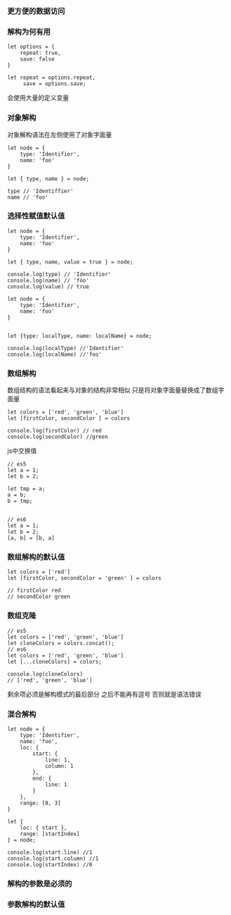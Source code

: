 ### 更方便的数据访问

### 解构为何有用

```
let options = {
	repeat: true,
	save: false
}

let repeat = options.repeat,
	 save = options.save;
```

会使用大量的定义变量

### 对象解构

对象解构语法在左侧使用了对象字面量

```
let node = {
	type: 'Identifier',
	name: 'foo'
}

let { type, name } = node;

type // 'Identiffier'
name // 'foo'
```


### 选择性赋值默认值

```
let node = {
	type: 'Identifier',
	name: 'foo'
}

let { type, name, value = true } = node;

console.log(type) // 'Identifier'
console.log(name) // 'foo'
console.log(value) // true
```


```
let node = {
	type: 'Identifier',
	name: 'foo'
}


let {type: localType, name: localName} = node;

console.log(localType) //'Identifier'
console.log(localName) //'foo'
```



### 数组解构



数组结构的语法看起来与对象的结构非常相似 只是将对象字面量替换成了数组字面量

```
let colors = ['red', 'green', 'blue']
let [firstColor, secondColor ] = colors

console.log(firstColor) // red
console.log(secondColor) //green
```

js中交换值

```
// es5
let a = 1;
let b = 2;

let tmp = a;
a = b;
b = tmp;


// es6
let a = 1;
let b = 2;
[a, b] = [b, a]
```

### 数组解构的默认值

```
let colors = ['red']
let [firstColor, secondColor = 'green' ] = colors

// firstColor red
// secondColor green
```


### 数组克隆

```
// es5
let colors = ['red', 'green', 'blue']
let cloneColors = colors.concat();
// es6
let colors = ['red', 'green', 'blue']
let [...cloneColors] = colors;

console.log(cloneColors)
// ['red', 'green', 'blue']
```

剩余项必须是解构模式的最后部分 之后不能再有逗号 否则就是语法错误

### 混合解构

```
let node = {
	type: 'Identifier',
	name: 'foo',
	loc: {
		start: {
			line: 1,
			column: 1
		},
		end: {
			line: 1
		}
	},
	range: [0, 3]
}

let {
	loc: { start },
	range: [startIndex]
} = node;

console.log(start.line) //1
console.log(start.column) //1
console.log(startIndex) //0
```


### 解构的参数是必须的

### 参数解构的默认值












